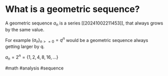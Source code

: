 # What is a geometric sequence? 
A geometric sequence $a_n$ is a series [[20241002211453]], that always grows by the same value.

For example $(a_n)_{n>=0}=q^n$ would be a geometric sequence always getting larger by q.

$a_n=2^n=\{1,2,4,8,16,...\}$

#math #analysis #sequence